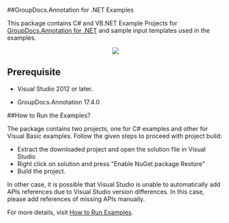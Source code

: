 ##GroupDocs.Annotation for .NET Examples

This package contains C# and VB.NET Example Projects for [GroupDocs.Annotation for .NET](https://github.com/groupdocs-annotation/GroupDocs.Annotation-for-.NET/tree/master/Examples) and sample input templates used in the examples.

<p align="center">
  <a title="Download complete GroupDocs.Annotation for .NET Example source code" href="https://github.com/groupdocs-annotation/GroupDocs.Annotation-for-.NET/archive/master.zip">
	<img src="https://raw.github.com/AsposeExamples/java-examples-dashboard/master/images/downloadZip-Button-Large.png" />
  </a>
</p>

## Prerequisite

+ Visual Studio 2012 or later.

+ GroupDocs.Annotation 17.4.0


##How to Run the Examples?

The package contains two projects, one for C# examples and other for Visual Basic examples. Follow the given steps to proceed with project build:

* Extract the downloaded project and open the solution file in Visual Studio
* Right click on solution and press "Enable NuGet package Restore"
* Build the project.

In other case, it is possible that Visual Studio is unable to automatically add APIs references due to Visual Studio version differences. In this case, please add references of missing APIs manually.


For more details, visit  [How to Run Examples](http://www.groupdocs.com/docs/display/annotationnet/How+to+Run+Examples).
